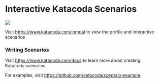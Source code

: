 # Interactive Katacoda Scenarios

[![](http://shields.katacoda.com/katacoda/jnmoal/count.svg)](https://www.katacoda.com/jnmoal "Get your profile on Katacoda.com")

Visit https://www.katacoda.com/jnmoal to view the profile and interactive scenarios

### Writing Scenarios
Visit https://www.katacoda.com/docs to learn more about creating Katacoda scenarios

For examples, visit https://github.com/katacoda/scenario-example
